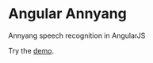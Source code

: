 Angular Annyang
===============

Annyang speech recognition in AngularJS

Try the [demo](http://levithomason.github.io/angular-annyang).
